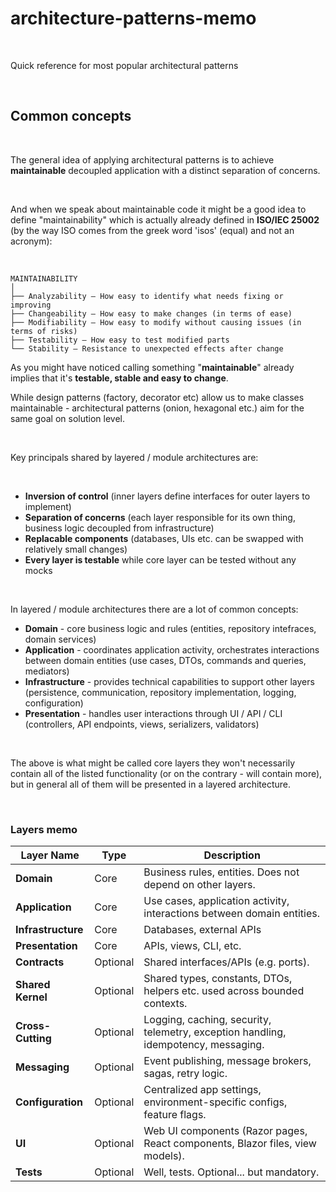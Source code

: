 # architecture-patterns-memo

<br />

Quick reference for most popular architectural patterns

<br />

## Common concepts

<br />

The general idea of applying architectural patterns is to achieve **maintainable** decoupled application with a distinct separation of concerns. 

<br />

And when we speak about maintainable code it might be a good idea to define "maintainability" which is actually already defined in **ISO/IEC 25002** (by the way ISO comes from the greek word 'isos' (equal) and not an acronym): 

<br />

```
MAINTAINABILITY
│
├── Analyzability – How easy to identify what needs fixing or improving
├── Changeability – How easy to make changes (in terms of ease)
├── Modifiability – How easy to modify without causing issues (in terms of risks)
├── Testability – How easy to test modified parts
└── Stability – Resistance to unexpected effects after change
```

As you might have noticed calling something "**maintainable**" already implies that it's **testable, stable and easy to change**.
<br />


While design patterns (factory, decorator etc) allow us to make classes maintainable - architectural patterns (onion, hexagonal etc.) aim for the same goal on solution level. 

<br />

Key principals shared by layered / module architectures are:

<br />

- **Inversion of control** (inner layers define interfaces for outer layers to implement)
- **Separation of concerns** (each layer responsible for its own thing, business logic decoupled from infrastructure)
- **Replacable components** (databases, UIs etc. can be swapped with relatively small changes)
- **Every layer is testable** while core layer can be tested without any mocks

<br />

In layered / module architectures there are a lot of common concepts:

- **Domain** - core business logic and rules (entities, repository intefraces, domain services)
- **Application** - coordinates application activity, orchestrates interactions between domain entities (use cases, DTOs, commands and queries, mediators)
- **Infrastructure** - provides technical capabilities to support other layers (persistence, communication, repository implementation, logging, configuration)
- **Presentation** - handles user interactions through UI / API / CLI (controllers,  API endpoints, views, serializers, validators)

<br />

The above is what might be called core layers they won't necessarily contain all of the listed functionality (or on the contrary - will contain more), but in general all of them will be presented in a layered architecture.

<br />

### Layers memo

| Layer Name           | Type     | Description |
|----------------------|----------|-------------|
| **Domain**           | Core     | Business rules, entities. Does not depend on other layers. |
| **Application**      | Core     | Use cases, application activity, interactions between domain entities. |
| **Infrastructure**   | Core     | Databases, external APIs |
| **Presentation**     | Core     | APIs, views, CLI, etc. |
| **Contracts**        | Optional | Shared interfaces/APIs (e.g. ports). |
| **Shared Kernel**    | Optional | Shared types, constants, DTOs, helpers etc. used across bounded contexts. |
| **Cross-Cutting**    | Optional | Logging, caching, security, telemetry, exception handling, idempotency, messaging. |
| **Messaging**        | Optional | Event publishing, message brokers, sagas, retry logic. |
| **Configuration**    | Optional | Centralized app settings, environment-specific configs, feature flags. |
| **UI**               | Optional | Web UI components (Razor pages, React components, Blazor files, view models). |
| **Tests**            | Optional | Well, tests. Optional... but mandatory. |


